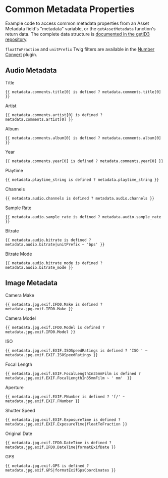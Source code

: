 # Common Metadata Properties

Example code to access common metadata properties from an Asset Metadata field's "metadata" variable, or the `getAssetMetadata` function's return data. The complete data structure is [documented in the getID3 repository][1].

`floatToFraction` and `unitPrefix` Twig filters are available in the [Number Convert][2] plugin.


  [1]: https://github.com/JamesHeinrich/getID3/blob/master/structure.txt
  [2]: https://github.com/carlcs/craft-numberconvert

## Audio Metadata

Title

    {{ metadata.comments.title[0] is defined ? metadata.comments.title[0] }}

Artist

    {{ metadata.comments.artist[0] is defined ? metadata.comments.artist[0] }}

Album

    {{ metadata.comments.album[0] is defined ? metadata.comments.album[0] }}

Year

    {{ metadata.comments.year[0] is defined ? metadata.comments.year[0] }}

Playtime

    {{ metadata.playtime_string is defined ? metadata.playtime_string }}

Channels

    {{ metadata.audio.channels is defined ? metadata.audio.channels }}

Sample Rate

    {{ metadata.audio.sample_rate is defined ? metadata.audio.sample_rate }}

Bitrate

    {{ metadata.audio.bitrate is defined ? metadata.audio.bitrate|unitPrefix ~ 'bps' }}

Bitrate Mode

    {{ metadata.audio.bitrate_mode is defined ? metadata.audio.bitrate_mode }}

## Image Metadata

Camera Make

    {{ metadata.jpg.exif.IFD0.Make is defined ? metadata.jpg.exif.IFD0.Make }}

Camera Model

    {{ metadata.jpg.exif.IFD0.Model is defined ? metadata.jpg.exif.IFD0.Model }}

ISO

    {{ metadata.jpg.exif.EXIF.ISOSpeedRatings is defined ? 'ISO ' ~ metadata.jpg.exif.EXIF.ISOSpeedRatings }}

Focal Length

    {{ metadata.jpg.exif.EXIF.FocalLengthIn35mmFilm is defined ? metadata.jpg.exif.EXIF.FocalLengthIn35mmFilm ~ ' mm'  }}

Aperture

    {{ metadata.jpg.exif.EXIF.FNumber is defined ? 'f/' ~ metadata.jpg.exif.EXIF.FNumber }}

Shutter Speed

    {{ metadata.jpg.exif.EXIF.ExposureTime is defined ? metadata.jpg.exif.EXIF.ExposureTime|floatToFraction }}

Original Date

    {{ metadata.jpg.exif.IFD0.DateTime is defined ? metadata.jpg.exif.IFD0.DateTime|formatExifDate }}

GPS

    {{ metadata.jpg.exif.GPS is defined ? metadata.jpg.exif.GPS|formatExifGpsCoordinates }}
